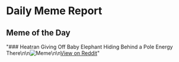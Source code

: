 # Daily Meme Report

## Meme of the Day
"### Heatran Giving Off Baby Elephant Hiding Behind a Pole Energy There\n\n![Meme](https://i.redd.it/25zsey1mmkid1.png)\n\n[View on Reddit](https://redd.it/1eru9nq)"
